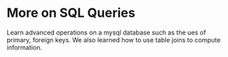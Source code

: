 # More on SQL Queries

Learn advanced operations on a mysql database such as the ues of primary, foreign keys. We also learned how to use table joins to compute information.
